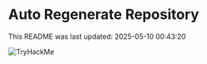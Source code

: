 # Auto Regenerate Repository

This README was last updated: 2025-05-10 00:43:20

 ![TryHackMe](https://tryhackme.com/badge/533634)